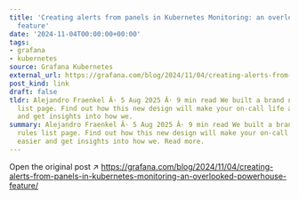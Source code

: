 ```yaml
---
title: 'Creating alerts from panels in Kubernetes Monitoring: an overlooked, powerhouse
  feature'
date: '2024-11-04T00:00:00+00:00'
tags:
- grafana
- kubernetes
source: Grafana Kubernetes
external_url: https://grafana.com/blog/2024/11/04/creating-alerts-from-panels-in-kubernetes-monitoring-an-overlooked-powerhouse-feature/
post_kind: link
draft: false
tldr: Alejandro Fraenkel Â· 5 Aug 2025 Â· 9 min read We built a brand new alert rules
  list page. Find out how this new design will make your on-call life a little easier
  and get insights into how we.
summary: Alejandro Fraenkel Â· 5 Aug 2025 Â· 9 min read We built a brand new alert
  rules list page. Find out how this new design will make your on-call life a little
  easier and get insights into how we. Read more.
---
```

Open the original post ↗ https://grafana.com/blog/2024/11/04/creating-alerts-from-panels-in-kubernetes-monitoring-an-overlooked-powerhouse-feature/
